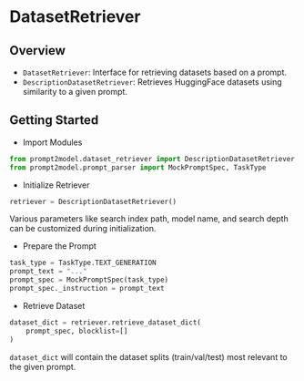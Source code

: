 # DatasetRetriever

## Overview

- `DatasetRetriever`: Interface for retrieving datasets based on a
prompt.
- `DescriptionDatasetRetriever`: Retrieves HuggingFace datasets using
similarity to a given prompt.

## Getting Started

- Import Modules

```python
from prompt2model.dataset_retriever import DescriptionDatasetRetriever
from prompt2model.prompt_parser import MockPromptSpec, TaskType
```

- Initialize Retriever

```python
retriever = DescriptionDatasetRetriever()
```

Various parameters like search index path, model name, and search
depth can be customized during initialization.

- Prepare the Prompt

```python
task_type = TaskType.TEXT_GENERATION
prompt_text = "..."
prompt_spec = MockPromptSpec(task_type)
prompt_spec._instruction = prompt_text
```

- Retrieve Dataset

```python
dataset_dict = retriever.retrieve_dataset_dict(
    prompt_spec, blocklist=[]
)
```

`dataset_dict` will contain the dataset splits (train/val/test) most
relevant to the given prompt.
